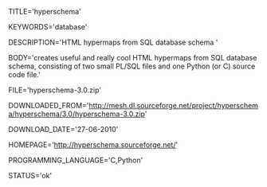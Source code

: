 
TITLE='hyperschema'

KEYWORDS='database'

DESCRIPTION='HTML hypermaps from SQL database schema '

BODY='creates useful and really cool HTML hypermaps from SQL database schema, consisting of two small PL/SQL files and one Python (or C) source code file.'

FILE='hyperschema-3.0.zip'

DOWNLOADED_FROM='http://mesh.dl.sourceforge.net/project/hyperschema/hyperschema/3.0/hyperschema-3.0.zip'

DOWNLOAD_DATE='27-06-2010'

HOMEPAGE='http://hyperschema.sourceforge.net/'

PROGRAMMING_LANGUAGE='C,Python'

STATUS='ok'